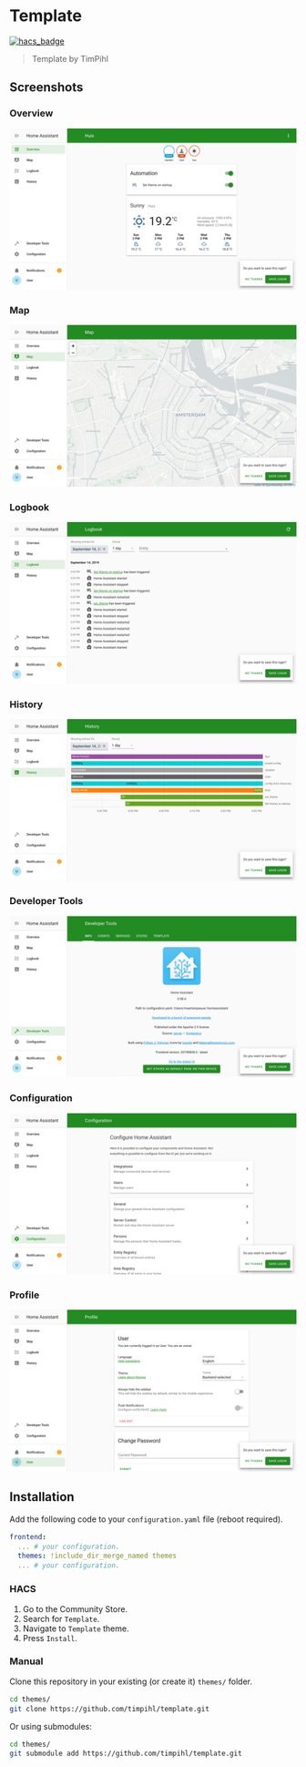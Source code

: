 # Template

[![hacs_badge](https://img.shields.io/badge/HACS-Default-orange.svg)](https://github.com/custom-components/hacs)

> Template by TimPihl

## Screenshots

### Overview

![Theme - Overview](https://raw.githubusercontent.com/timpihl/template/master/docs/theme-overview.png)

### Map

![Theme - Map](https://raw.githubusercontent.com/timpihl/template/master/docs/theme-map.png)

### Logbook

![Theme - Logbook](https://raw.githubusercontent.com/timpihl/template/master/docs/theme-logbook.png)

### History

![Theme - History](https://raw.githubusercontent.com/timpihl/template/master/docs/theme-history.png)

### Developer Tools

![Theme - Developer Tools](https://raw.githubusercontent.com/timpihl/template/master/docs/theme-developer-tools.png)

### Configuration

![Theme - Configuration](https://raw.githubusercontent.com/timpihl/template/master/docs/theme-configuration.png)

### Profile

![Theme - Profile](https://raw.githubusercontent.com/timpihl/template/master/docs/theme-profile.png)

## Installation

Add the following code to your `configuration.yaml` file (reboot required).

```yaml
frontend:
  ... # your configuration.
  themes: !include_dir_merge_named themes
  ... # your configuration.
```

### HACS

1. Go to the Community Store.
2. Search for `Template`.
3. Navigate to `Template` theme.
4. Press `Install`.

### Manual

Clone this repository in your existing (or create it) `themes/` folder.

```bash
cd themes/
git clone https://github.com/timpihl/template.git
```

Or using submodules:

```bash
cd themes/
git submodule add https://github.com/timpihl/template.git
```
